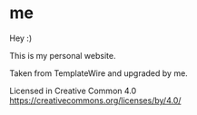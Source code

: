 # me
Hey :)


This is my personal website.


Taken from TemplateWire and upgraded by me.


Licensed in Creative Common 4.0
https://creativecommons.org/licenses/by/4.0/
